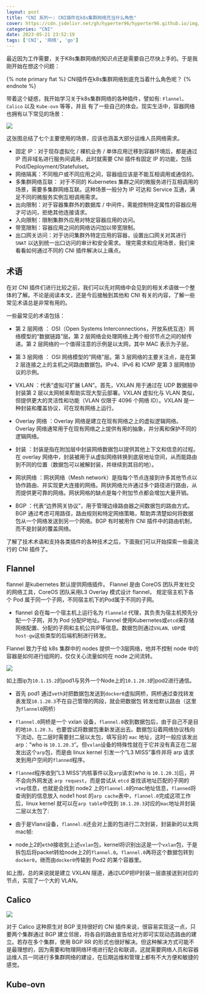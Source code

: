 ```yaml
---
layout: post
title: "CNI 系列一: CNI插件在k8s集群网络充当什么角色"
cover: https://cdn.jsdelivr.net/gh/hyperter96/hyperter96.github.io/img/cni-part1.jpg
categories: "CNI"
date: 2023-05-21 23:52:19
tags: ['CNI', '网络', 'go']
---
```


最近因为工作需要，关于K8s集群网络的知识点还是需要自己尽快上手的。于是我刚开始在想这个问题：

{% note primary flat %}
CNI插件在k8s集群网络到底充当着什么角色呢？
{% endnote %}

带着这个疑惑，我开始学习关于k8s集群网络的各种插件，譬如有: `Flannel`、 `Calico` 以及 `Kube-ovn` 等等，并且
有了一些自己的体会。现实生活中，容器网络也拥有以下常见的场景：

![](https://cdn.jsdelivr.net/gh/hyperter96/hyperter96.github.io/img/cni-app-scenario.png)

这张图总结了七个主要使用的场景，应该也涵盖大部分运维人员网络需求。

* 固定 IP：对于现存虚拟化 / 裸机业务 / 单体应用迁移到容器环境后，都是通过 IP 而非域名进行服务间调用，此时就需要 CNI 插件有固定 IP 的功能，包括 Pod/Deployment/Statefulset。
* 网络隔离：不同租户或不同应用之间，容器组应该是不能互相调用或通信的。
* 多集群网络互联： 对于不同的 Kubernetes 集群之间的微服务进行互相调用的场景，需要多集群网络互联。这种场景一般分为 IP 可达和 Service 互通，满足不同的微服务实例互相调用需求。
* 出向限制：对于容器集群外的数据库 / 中间件，需能控制特定属性的容器应用才可访问，拒绝其他连接请求。
* 入向限制：限制集群外应用对特定容器应用的访问。
* 带宽限制：容器应用之间的网络访问加以带宽限制。
* 出口网关访问：对于访问集群外特定应用的容器，设置出口网关对其进行 `SNAT` 以达到统一出口访问的审计和安全需求。 理完需求和应用场景，我们来看看如何通过不同的 CNI 插件解决以上痛点。

## 术语

在对 CNI 插件们进行比较之前，我们可以先对网络中会见到的相关术语做一个整体的了解。不论是阅读本文，还是今后接触到其他和 CNI 有关的内容，了解一些常见术语总是非常有用的。



一些最常见的术语包括：

* 第 2 层网络 ： OSI（Open Systems Interconnections，开放系统互连）网络模型的“数据链路”层。第 2 层网络会处理网络上两个相邻节点之间的帧传递。第 2 层网络的一个值得注意的示例是以太网，其中 MAC 表示为子层。

* 第 3 层网络 ： OSI 网络模型的“网络”层。第 3 层网络的主要关注点，是在第 2 层连接之上的主机之间路由数据包。IPv4、IPv6 和 ICMP 是第 3 层网络协议的示例。

* VXLAN ：代表“虚拟可扩展 LAN”。首先，VXLAN 用于通过在 UDP 数据报中封装第 2 层以太网帧来帮助实现大型云部署。VXLAN 虚拟化与 VLAN 类似，但提供更大的灵活性和功能（VLAN 仅限于 4096 个网络 ID）。VXLAN 是一种封装和覆盖协议，可在现有网络上运行。

* Overlay 网络 ：Overlay 网络是建立在现有网络之上的虚拟逻辑网络。Overlay 网络通常用于在现有网络之上提供有用的抽象，并分离和保护不同的逻辑网络。

* 封装 ：封装是指在附加层中封装网络数据包以提供其他上下文和信息的过程。在 overlay 网络中，封装被用于从虚拟网络转换到底层地址空间，从而能路由到不同的位置（数据包可以被解封装，并继续到其目的地）。

* 网状网络 ：网状网络（Mesh network）是指每个节点连接到许多其他节点以协作路由、并实现更大连接的网络。网状网络允许通过多个路径进行路由，从而提供更可靠的网络。网状网格的缺点是每个附加节点都会增加大量开销。

* BGP ：代表“边界网关协议”，用于管理边缘路由器之间数据包的路由方式。BGP 通过考虑可用路径，路由规则和特定网络策略，帮助弄清楚如何将数据包从一个网络发送到另一个网络。BGP 有时被用作 CNI 插件中的路由机制，而不是封装的覆盖网络。

了解了技术术语和支持各类插件的各种技术之后，下面我们可以开始探索一些最流行的 CNI 插件了。

## Flannel

flannel 是kubernetes 默认提供网络插件。 Flannel 是由 CoreOS 团队开发社交的网络工具，CoreOS 团队采用L3 Overlay 模式设计 flannel， 规定宿主机下各个 Pod 属于同一个子网，不同宿主机下的Pod属于不同的子网。

* flannel 会在每一个宿主机上运行名为 `flanneld` 代理，其负责为宿主机预先分配一个子网，并为 Pod 分配IP地址。Flannel 使用Kubernetes或`etcd`来存储网络配置、分配的子网和主机公共IP等信息。数据包则通过`VXLAN、UDP`或`host-gw`这些类型的后端机制进行转发。

Flannel 致力于给 k8s 集群中的 nodes 提供一个3层网络，他并不控制 node 中的容器是如何进行组网的，仅仅关心流量如何在 node 之间流转。

![](https://cdn.jsdelivr.net/gh/hyperter96/hyperter96.github.io/img/cni-flannel.png)

如上图ip为`10.1.15.2`的pod1与另外一个Node上的`10.1.20.3`的pod2进行通信。

* 首先 pod1 通过`veth`对把数据包发送到`docker0`虚拟网桥，网桥通过查找转发表发现`10.1.20.3`不在自己管理的网段，就会把数据包
转发给默认路由（这里为`flannel0`网桥）

* `flannel.0`网桥是一个 vxlan 设备，`flannel.0`收到数据包后，由于自己不是目的地`10.1.20.3`，也要尝试将数据包重新发送出去。数据包沿着网络协议栈向下流动，在二层时需要封二层以太包，填写目的 `mac` 地址，这时一般应该发出arp：”who is `10.1.20.3`″。但`vxlan`设备的特殊性就在于它并没有真正在二层发出这个`arp`包，而是由 linux kernel 引发一个”L3 MISS”事件并将 arp 请求发到用户空间的`flanned`程序。

* `flanned`程序收到”L3 MISS”内核事件以及`arp`请求(who is `10.1.20.3`)后，并不会向外网发送 `arp request`，而是尝试从 `etcd` 查找该地址匹配的子网的`vtep`信息，也就是会找到 node2 上的`flannel.0`的mac地址信息，`flanned`将查询到的信息放入 node1 host 的`arp cache`表中，`flannel.0`完成这项工作后，linux kernel 就可以在`arp table`中找到 `10.1.20.3`对应的`mac`地址并封装二层以太包了:

* 由于是Vlanx设备，`flannel.0`还会对上面的包进行二次封装，封装新的以太网mac帧:

* node上2的`eth0`接收到上述`vxlan`包，kernel将识别出这是一个`vxlan`包，于是拆包后将packet转给node上2的`flannel.0`。`flannel.0`再将这个数据包转到`docker0`，继而由`docker0`传输到 Pod2 的某个容器里。

如上图，总的来说就是建立 VXLAN 隧道，通过UDP把IP封装一层直接送到对应的节点，实现了一个大的 VLAN。

## Calico

![](https://cdn.jsdelivr.net/gh/hyperter96/hyperter96.github.io/img/cni-calico-bgp.png)

对于 Calico 这种原生对 BGP 支持很好的 CNI 插件来说，很容易实现这一点，只要两个集群通过 BGP 建立邻居，将各自的路由宣告给对方即可实现动态路由的建立。若存在多个集群，使用 BGP RR 的形式也很好解决。但这种解决方式可能不是最理想的，因为需要和物理网络环境进行配合和联调，这就需要网络人员和容器运维人员一同进行多集群网络的建设，在后期运维和管理上都有不大方便和敏捷的感觉。

## Kube-ovn

